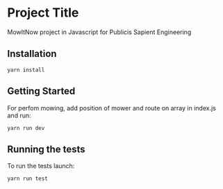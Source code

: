 # Project Title

MowItNow project in Javascript for Publicis Sapient Engineering


## Installation
```
yarn install
```


## Getting Started

For perfom mowing, add position of mower and route on array in index.js and run:

```
yarn run dev
```


## Running the tests

To run the tests launch:

```
yarn run test
```